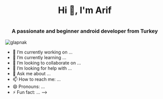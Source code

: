<h1 align="center">Hi 👋, I'm Arif</h1>
<h1 align="center"></h1>
<h3 align="center">A passionate and beginner android developer from Turkey</h3>

<p align="left"> <img src="https://komarev.com/ghpvc/?username=glapnak" alt="glapnak" /> </p>

- 🔭 I’m currently working on ...
- 🌱 I’m currently learning ...
- 👯 I’m looking to collaborate on ...
- 🤔 I’m looking for help with ...
- 💬 Ask me about ...
- 📫 How to reach me: ...
- 😄 Pronouns: ...
- ⚡ Fun fact: ...
-->
<!--



